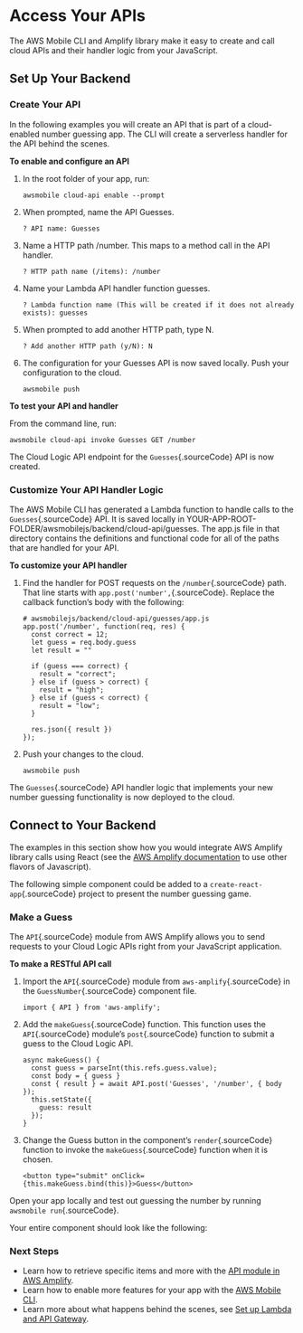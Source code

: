 Access Your APIs
================

The AWS Mobile CLI and Amplify library make it easy to create and call
cloud APIs and their handler logic from your JavaScript.

Set Up Your Backend
-------------------

### Create Your API

In the following examples you will create an API that is part of a
cloud-enabled number guessing app. The CLI will create a serverless
handler for the API behind the scenes.

**To enable and configure an API**

1.  In the root folder of your app, run:

    ``` {.sourceCode .bash}
    awsmobile cloud-api enable --prompt
    ```

2.  When prompted, name the API Guesses.

    ``` {.sourceCode .bash}
    ? API name: Guesses
    ```

3.  Name a HTTP path /number. This maps to a method call in the API
    handler.

    ``` {.sourceCode .bash}
    ? HTTP path name (/items): /number
    ```

4.  Name your Lambda API handler function guesses.

    ``` {.sourceCode .bash}
    ? Lambda function name (This will be created if it does not already exists): guesses
    ```

5.  When prompted to add another HTTP path, type N.

    ``` {.sourceCode .bash}
    ? Add another HTTP path (y/N): N
    ```

6.  The configuration for your Guesses API is now saved locally. Push
    your configuration to the cloud.

    ``` {.sourceCode .bash}
    awsmobile push
    ```

**To test your API and handler**

From the command line, run:

``` {.sourceCode .bash}
awsmobile cloud-api invoke Guesses GET /number
```

The Cloud Logic API endpoint for the `Guesses`{.sourceCode} API is now
created.

### Customize Your API Handler Logic

The AWS Mobile CLI has generated a Lambda function to handle calls to
the `Guesses`{.sourceCode} API. It is saved locally in
YOUR-APP-ROOT-FOLDER/awsmobilejs/backend/cloud-api/guesses. The app.js
file in that directory contains the definitions and functional code for
all of the paths that are handled for your API.

**To customize your API handler**

1.  Find the handler for POST requests on the `/number`{.sourceCode}
    path. That line starts with `app.post('number',`{.sourceCode}.
    Replace the callback function’s body with the following:

    ``` {.sourceCode .javascript}
    # awsmobilejs/backend/cloud-api/guesses/app.js
    app.post('/number', function(req, res) {
      const correct = 12;
      let guess = req.body.guess
      let result = ""

      if (guess === correct) {
        result = "correct";
      } else if (guess > correct) {
        result = "high";
      } else if (guess < correct) {
        result = "low";
      }

      res.json({ result })
    });
    ```

2.  Push your changes to the cloud.

    ``` {.sourceCode .bash}
    awsmobile push
    ```

The `Guesses`{.sourceCode} API handler logic that implements your new
number guessing functionality is now deployed to the cloud.

Connect to Your Backend
-----------------------

The examples in this section show how you would integrate AWS Amplify
library calls using React (see the [AWS Amplify
documentation](https://aws.github.io/aws-amplify/) to use other flavors
of Javascript).

The following simple component could be added to a
`create-react-app`{.sourceCode} project to present the number guessing
game.

### Make a Guess

The `API`{.sourceCode} module from AWS Amplify allows you to send
requests to your Cloud Logic APIs right from your JavaScript
application.

**To make a RESTful API call**

1.  Import the `API`{.sourceCode} module from `aws-amplify`{.sourceCode}
    in the `GuessNumber`{.sourceCode} component file.

    ``` {.sourceCode .javascript}
    import { API } from 'aws-amplify';
    ```

2.  Add the `makeGuess`{.sourceCode} function. This function uses the
    `API`{.sourceCode} module’s `post`{.sourceCode} function to submit a
    guess to the Cloud Logic API.

    ``` {.sourceCode .javascript}
    async makeGuess() {
      const guess = parseInt(this.refs.guess.value);
      const body = { guess }
      const { result } = await API.post('Guesses', '/number', { body });
      this.setState({
        guess: result
      });
    }
    ```

3.  Change the Guess button in the component’s `render`{.sourceCode}
    function to invoke the `makeGuess`{.sourceCode} function when it is
    chosen.

    ``` {.sourceCode .javascript}
    <button type="submit" onClick={this.makeGuess.bind(this)}>Guess</button>
    ```

Open your app locally and test out guessing the number by running
`awsmobile run`{.sourceCode}.

Your entire component should look like the following:

### Next Steps

-   Learn how to retrieve specific items and more with the [API module
    in AWS
    Amplify](https://aws.github.io/aws-amplify/media/developer_guide.html).
-   Learn how to enable more features for your app with the [AWS Mobile
    CLI](https://aws.github.io/aws-amplify).
-   Learn more about what happens behind the scenes, see [Set up Lambda
    and API
    Gateway](https://alpha-docs-aws.amazon.com/apigateway/latest/developerguide/set-up-lambda-proxy-integrations.html).

